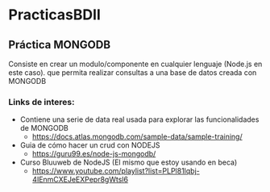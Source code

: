 # PracticasBDII

## Práctica MONGODB

Consiste en crear un modulo/componente en cualquier lenguaje (Node.js en este caso).
que permita realizar consultas a una base de datos creada con MONGODB

### Links de interes:

- Contiene una serie de data real usada para explorar las funcionalidades de MONGODB
    - https://docs.atlas.mongodb.com/sample-data/sample-training/
- Guia de cómo hacer un crud con NODEJS
    - https://guru99.es/node-js-mongodb/
- Curso Bluuweb de NodeJS (El mismo que estoy usando en beca)
    - https://www.youtube.com/playlist?list=PLPl81lqbj-4IEnmCXEJeEXPepr8gWtsl6

